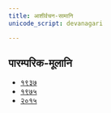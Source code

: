 ```yaml
---
title: आशीर्वचन-सामानि 
unicode_script: devanagari  

--- 
```


## पारम्परिक-मूलानि

- [१९३७](https://archive.org/stream/sAmaveda-jaiminIya-paravastu-paramparA-docs/sAmaveda-paravastu-1937#page/n115/mode/1up)
- [१९७५](https://archive.org/stream/sAmaveda-jaiminIya-paravastu-paramparA-docs/sAmaveda-paravastu-1975#page/n102/mode/1up)
- [२०१५](https://archive.org/stream/sAmaveda-jaiminIya-paravastu-paramparA-docs/AASHEERVACHANA%20SAAMAANI#mode/1up)

<div class="js_include" url="../../../indraH/paravastu-saama/harishrInidhanam/"  newLevelForH1="2" includeTitle="true"> </div>  
<div class="js_include" url="../../../somaH/paravastu-saama/yashas/"  newLevelForH1="2" includeTitle="true"> </div>  
<div class="js_include" url="../../../somaH/paravastu-saama/dIrgham/"  newLevelForH1="2" includeTitle="true"> </div>  
<div class="js_include" url="../../../somaH/paravastu-saama/AdIShAdiyyam/"  newLevelForH1="2" includeTitle="true"> </div>  
<div class="js_include" url="../../../indraH/paravastu-saama/gAram/"  newLevelForH1="2" includeTitle="true"> </div>  
<div class="js_include" url="../../../somaH/paravastu-saama/mahAvAtsapram/"  newLevelForH1="2" includeTitle="true"> </div>  
<div class="js_include" url="../../../somaH/paravastu-saama/vAtsaprottaram/"  newLevelForH1="2" includeTitle="true"> </div>  
<div class="js_include" url="../../../indraH/paravastu-saama/rathantaram/"  newLevelForH1="2" includeTitle="true"> </div>  
<div class="js_include" url="../../../somaH/paravastu-saama/tavAham-mahAvairAjam/"  newLevelForH1="2" includeTitle="true"> </div>  
<div class="js_include" url="../../../agniH/paravastu-saama/mahAvaishvAmitram/"  newLevelForH1="2" includeTitle="true"> </div>  
<div class="js_include" url="../../../indraH/paravastu-saama/shrAyantIyam/"  newLevelForH1="2" includeTitle="true"> </div>  
<div class="js_include" url="../../../indraH/paravastu-saama/piba-somam-mahAvairAjam/"  newLevelForH1="2" includeTitle="true"> </div>  
<div class="js_include" url="../../../agniH/paravastu-saama/mahAvaishvAnara-vratam/"  newLevelForH1="2" includeTitle="true"> </div>  
